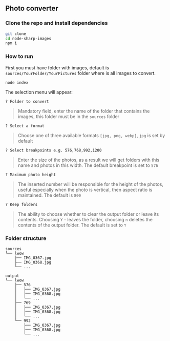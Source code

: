 ## Photo converter

### Clone the repo and install dependencies
```bash
git clone 
cd node-sharp-images
npm i
```

### How to run

First you must have folder with images, default is `sources/YourFolder/YourPictures` folder where is all images to convert.
```
node index
```
The selection menu will appear:
```
? Folder to convert
```
> Mandatory field, enter the name of the folder that contains the images, this folder must be in the `sources` folder
```
? Select a format
```
> Choose one of three available formats `[jpg, png, webp]`, `jpg` is set by default
```
? Select breakpoints e.g. 576,768,992,1200
```
> Enter the size of the photos, as a result we will get folders with this name and photos in this width. The default breakpoint is set to `576`
```
? Maximum photo height
```
> The inserted number will be responsible for the height of the photos, useful especially when the photo is vertical, then aspect ratio is maintained. The default is `800`
```
? Keep folders
```
> The ability to choose whether to clear the output folder or leave its contents. Choosing `Y` - leaves the folder, choosing `n` deletes the contents of the output folder. The default is set to `Y`


### Folder structure

```
sources
└── lwow
    ├── IMG_0367.jpg
    ├── IMG_0368.jpg
    └── ...
```

```
output
└── lwow
    ├── 576
    │   ├── IMG_0367.jpg
    │   ├── IMG_0368.jpg
    │   └── ...
    ├── 769
    │   ├── IMG_0367.jpg
    │   ├── IMG_0368.jpg
    │   └── ...
    └── 992
        ├── IMG_0367.jpg
        ├── IMG_0368.jpg
        └── ...
```